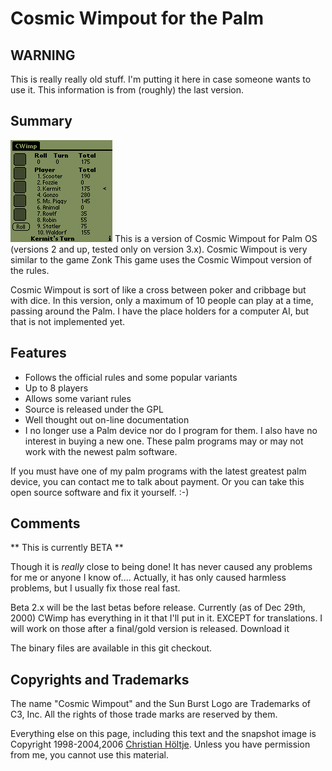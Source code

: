 # Cosmic Wimpout for the Palm

## WARNING

This is really really old stuff.  I'm putting it here in case someone wants to use it.  This information is from (roughly) the last version.


## Summary

![screenshot](https://github.com/docwhat/cwimp/raw/master/screenshot.gif "Screen shot")
This is a version of Cosmic Wimpout for Palm OS (versions 2 and up, tested only on version 3.x). Cosmic Wimpout is very similar to the game Zonk This game uses the Cosmic Wimpout version of the rules.

Cosmic Wimpout is sort of like a cross between poker and cribbage but with dice. In this version, only a maximum of 10 people can play at a time, passing around the Palm. I have the place holders for a computer AI, but that is not implemented yet.

## Features

* Follows the official rules and some popular variants
* Up to 8 players
* Allows some variant rules
* Source is released under the GPL
* Well thought out on-line documentation
* I no longer use a Palm device nor do I program for them. I also have no interest in buying a new one. These palm programs may or may not work with the newest palm software.

If you must have one of my palm programs with the latest greatest palm device, you can contact me to talk about payment. Or you can take this open source software and fix it yourself. :-)

## Comments

** This is currently BETA **

Though it is *really* close to being done! It has never caused any problems for me or anyone I know of.... Actually, it has only caused harmless problems, but I usually fix those real fast.

Beta 2.x will be the last betas before release. Currently (as of Dec 29th, 2000) CWimp has everything in it that I'll put in it. EXCEPT for translations. I will work on those after a final/gold version is released. Download it

The binary files are available in this git checkout.

## Copyrights and Trademarks

The name "Cosmic Wimpout" and the Sun Burst Logo are Trademarks of C3, Inc. All the rights of those trade marks are reserved by them.

Everything else on this page, including this text and the snapshot image is Copyright 1998-2004,2006 [Christian Höltje](http://docwhat.org/). Unless you have permission from me, you cannot use this material.